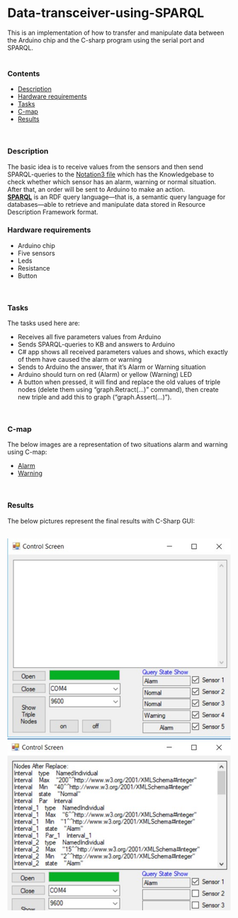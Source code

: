 # Data-transceiver-using-SPARQL
  This is an implementation of how to transfer and manipulate data between the Arduino chip and the C-sharp program using the serial port and SPARQL.<br/>
<br/>

### Contents
* [Description](#Description)
* [Hardware requirements](#Hardware-requirements)
* [Tasks](#tasks)
* [C-map](#C-map)
* [Results](#Results)
<br/>

### Description
The basic idea is to receive values from the sensors and then send SPARQL-queries to the [Notation3 file](https://github.com/LetsAI/Data-transceiver-using-SPARQL/blob/master/C%23_code/bin/Debug/n3/N3.n3) which has the Knowledgebase to check whether which sensor has an alarm, warning or normal situation. After that, an order will be sent to Arduino to make an action.
<br/>
[**SPARQL**](https://en.wikipedia.org/wiki/SPARQL) is an RDF query language—that is, a semantic query language for databases—able to    retrieve and manipulate data stored in Resource Description Framework format.
<br/>

### Hardware requirements
* Arduino chip 
* Five sensors
* Leds 
* Resistance
* Button
<br/>

### Tasks
The tasks used here are:
* Receives all five parameters values from Arduino
* Sends SPARQL-queries to KB and answers to Arduino
* C# app shows all received parameters values and shows, which exactly of them have caused the alarm or warning
* Sends to Arduino the answer, that it’s Alarm or Warning situation
* Arduino should turn on red (Alarm) or yellow (Warning) LED
* A button when pressed, it will find and replace the old values of triple nodes (delete them using “graph.Retract(...)” command), then create new triple and add this to graph (“graph.Assert(...)”).
<br/>

### <a id="C-map">C-map</a>
The below images are a representation of two situations alarm and warning using C-map:
* [Alarm](https://github.com/LetsAI/Data-transceiver-using-SPARQL/blob/master/Images/alarm.jpg)
* [Warning](https://github.com/LetsAI/Data-transceiver-using-SPARQL/blob/master/Images/warning.jpg)
<br/>

### Results
The below pictures represent the final results with C-Sharp GUI:
<br/>
<br/>

![](https://github.com/LetsAI/Data-transceiver-using-SPARQL/blob/master/Images/results1.jpg)
![](https://github.com/LetsAI/Data-transceiver-using-SPARQL/blob/master/Images/results2.jpg)

